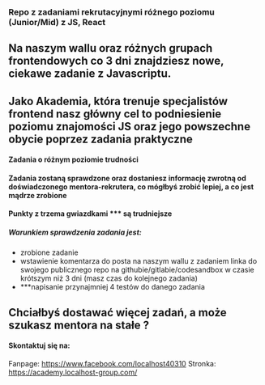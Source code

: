 ### Repo z zadaniami rekrutacyjnymi różnego poziomu (Junior/Mid) z JS, React 

## Na naszym wallu oraz różnych grupach frontendowych co 3 dni znajdziesz nowe, ciekawe zadanie z Javascriptu.

## Jako Akademia, która trenuje specjalistów frontend nasz główny cel to podniesienie poziomu znajomości JS oraz jego powszechne obycie poprzez zadania praktyczne

#### Zadania o różnym poziomie trudności

#### Zadania zostaną sprawdzone oraz dostaniesz informację zwrotną od doświadczonego mentora-rekrutera, co mógłbyś zrobić lepiej, a co jest mądrze zrobione

#### Punkty z trzema gwiazdkami *** są trudniejsze

##### Warunkiem sprawdzenia zadania jest:
- zrobione zadanie
- wstawienie komentarza do posta na naszym wallu z zadaniem linka do swojego publicznego repo na githubie/gitlabie/codesandbox w czasie krótszym niż 3 dni (masz czas do kolejnego zadania)
- ***napisanie przynajmniej 4 testów do danego zadania

## Chciałbyś dostawać więcej zadań, a może szukasz mentora na stałe ? 
#### Skontaktuj się na:
Fanpage: https://www.facebook.com/localhost40310
Stronka: https://academy.localhost-group.com/

